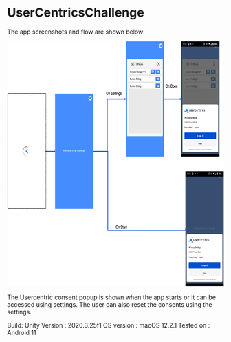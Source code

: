# UserCentricsChallenge


 The app screenshots and flow are shown below:
 
 <div class="imageClass">	
<img src="https://github.com/kartikprabhu20/UserCentricsChallenge/blob/main/images/Flow.png?raw=true" width="800" height="568"> 
</div>

The Usercentric consent popup is shown when the app starts or it can be accessed using settings. The user can also reset the consents using the settings.

Build:
Unity Version : 2020.3.25f1
OS version : macOS 12.2.1 
Tested on : Android 11

